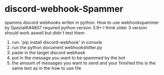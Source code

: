# discord-webhook-Spammer
spamms discord webhooks writen in python.
How to use webhookspammer by SpezialK#4807
required python version 3.9+ I think older 3 version should work aswell but didn´t test them 
1. run: 'pip install discord-webhook' in console  
2. run the python document webhookshitter.py
3. paste in the target discord webhook 
4. put in the message you want to be spammed by the bot
5. the amount of messages you want to send 
and your finished 
this is the same text as in the how to use file
